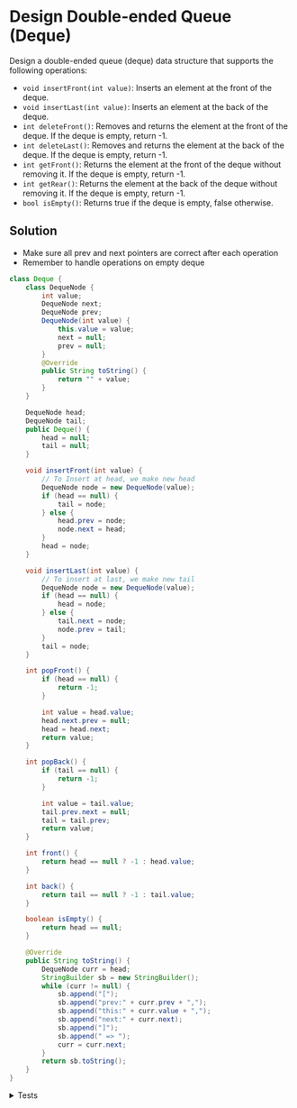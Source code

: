 # Design Double-ended Queue (Deque)

Design a double-ended queue (deque) data structure that supports the following operations:
- `void insertFront(int value)`: Inserts an element at the front of the deque.
- `void insertLast(int value)`: Inserts an element at the back of the deque.
- `int deleteFront()`: Removes and returns the element at the front of the deque. If the deque is empty, return -1.
- `int deleteLast()`: Removes and returns the element at the back of the deque. If the deque is empty, return -1.
- `int getFront()`: Returns the element at the front of the deque without removing it. If the deque is empty, return -1.
- `int getRear()`: Returns the element at the back of the deque without removing it. If the deque is empty, return -1.
- `bool isEmpty()`: Returns true if the deque is empty, false otherwise.

## Solution

- Make sure all prev and next pointers are correct after each operation
- Remember to handle operations on empty deque

```java
class Deque {
    class DequeNode {
        int value;
        DequeNode next;
        DequeNode prev;
        DequeNode(int value) {
            this.value = value;
            next = null;
            prev = null;
        }
        @Override
        public String toString() {
            return "" + value;
        }
    }

    DequeNode head;
    DequeNode tail;
    public Deque() {
        head = null;
        tail = null;
    }

    void insertFront(int value) {
        // To Insert at head, we make new head
        DequeNode node = new DequeNode(value);
        if (head == null) {
            tail = node;    
        } else {
            head.prev = node;
            node.next = head;
        }
        head = node;
    }

    void insertLast(int value) {
        // To insert at last, we make new tail
        DequeNode node = new DequeNode(value);
        if (head == null) {
            head = node;
        } else {
            tail.next = node;
            node.prev = tail;
        }
        tail = node;
    }

    int popFront() {
        if (head == null) {
            return -1;
        }

        int value = head.value;
        head.next.prev = null;
        head = head.next;
        return value;
    }

    int popBack() {
        if (tail == null) {
            return -1;
        }

        int value = tail.value;
        tail.prev.next = null;
        tail = tail.prev;
        return value;
    }

    int front() {
        return head == null ? -1 : head.value;
    }

    int back() {
        return tail == null ? -1 : tail.value;
    }

    boolean isEmpty() {
        return head == null;
    }

    @Override
    public String toString() {
        DequeNode curr = head;
        StringBuilder sb = new StringBuilder();
        while (curr != null) {
            sb.append("[");
            sb.append("prev:" + curr.prev + ",");
            sb.append("this:" + curr.value + ",");
            sb.append("next:" + curr.next);
            sb.append("]");
            sb.append(" => ");
            curr = curr.next;
        }
        return sb.toString();
    }
}
```
<details> <summary>Tests</summary>

```java
class Solution {
    public static void main(String[] args) {
        testDequeOperations();
        System.out.println("Tests complete!");
    }

    public static void testDequeOperations() {
        Deque deque = new Deque();

        // Test insertFront and front
        deque.insertFront(1);
        assert deque.front() == 1;
        deque.insertFront(2);
        assert deque.front() == 2;

        // Test insertLast and back
        deque.insertLast(3);
        assert deque.back() == 3;
        deque.insertLast(4);
        assert deque.back() == 4;

        System.out.println(deque);

        // Test popFront
        assert deque.popFront() == 2;
        assert deque.popFront() == 1;
        assert deque.popFront() == 3;

        // Test popBack
        assert deque.popBack() == 4;
        assert deque.popBack() == -1; // Deque is empty now

        // Test isEmpty
        assert deque.isEmpty();
    }
}
```

</details>